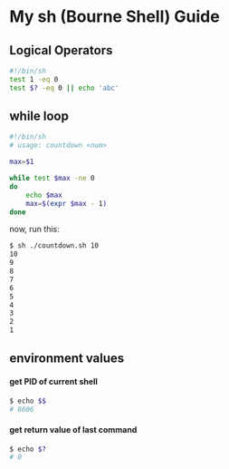 My sh (Bourne Shell) Guide
==========================
## Logical Operators

```sh
#!/bin/sh
test 1 -eq 0
test $? -eq 0 || echo 'abc'
```

## while loop

```sh
#!/bin/sh
# usage: countdown <num>

max=$1

while test $max -ne 0
do
    echo $max
    max=$(expr $max - 1)
done
```
now, run this:

```sh
$ sh ./countdown.sh 10
10
9
8
7
6
5
4
3
2
1
```

## environment values

#### get PID of current shell
```sh
$ echo $$
# 8606
```
#### get return value of last command
```sh
$ echo $?
# 0
```
